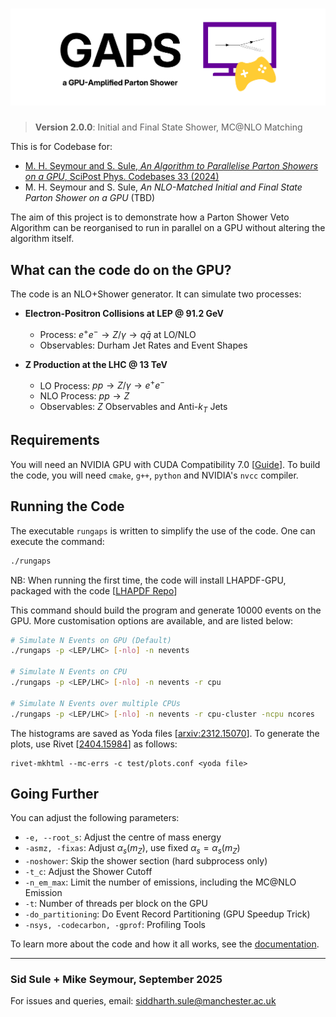 # ![GAPS: a GPU-Amplified Parton Shower](gaps/banner.png)

<!-- # GAPS: a GPU-Amplified Parton Shower -->

> **Version 2.0.0**: Initial and Final State Shower, MC@NLO Matching

This is for Codebase for:

- [M. H. Seymour and S. Sule, _An Algorithm to Parallelise Parton Showers on a GPU_, SciPost Phys. Codebases 33 (2024)](https://scipost.org/SciPostPhysCodeb.33)
- M. H. Seymour and S. Sule, _An NLO-Matched Initial and Final State Parton Shower on a GPU_ (TBD)

The aim of this project is to demonstrate how a Parton Shower Veto Algorithm can be reorganised to run in parallel on a GPU without altering the algorithm itself.

## What can the code do on the GPU?

The code is an NLO+Shower generator. It can simulate two processes:

- **Electron-Positron Collisions at LEP @ 91.2 GeV** 
  - Process: $e^+ e^- \to Z/\gamma \to q \bar{q}$ at LO/NLO
  - Observables: Durham Jet Rates and Event Shapes

- **Z Production at the LHC @ 13 TeV**
  - LO Process:  $p p \to Z/\gamma \to e^+ e^-$
  - NLO Process: $p p \to Z$
  - Observables: $Z$ Observables and Anti-$k_T$ Jets

## Requirements

You will need an NVIDIA GPU with CUDA Compatibility 7.0 [[Guide](https://developer.nvidia.com/cuda-gpus)]. To build the code, you will need `cmake`, `g++`, `python` and NVIDIA's `nvcc` compiler.

## Running the Code

The executable ```rungaps``` is written to simplify the use of the code. One can execute the command:

```bash
./rungaps
```

NB: When running the first time, the code will install LHAPDF-GPU, packaged with the code [[LHAPDF Repo](https://gitlab.com/hepcedar/lhapdf/-/tree/kokkos_version/)]

This command should build the program and generate 10000 events on the GPU. More customisation options are available, and are listed below:

```bash
# Simulate N Events on GPU (Default)
./rungaps -p <LEP/LHC> [-nlo] -n nevents

# Simulate N Events on CPU
./rungaps -p <LEP/LHC> [-nlo] -n nevents -r cpu

# Simulate N Events over multiple CPUs
./rungaps -p <LEP/LHC> [-nlo] -n nevents -r cpu-cluster -ncpu ncores
```

The histograms are saved as Yoda files [[arxiv:2312.15070](https://arxiv.org/abs/2312.15070)]. To generate the plots, use Rivet [[2404.15984](https://arxiv.org/abs/2404.15984)] as follows:

```shell
rivet-mkhtml --mc-errs -c test/plots.conf <yoda file>
```

## Going Further

You can adjust the following parameters:

- `-e, --root_s`: Adjust the centre of mass energy
- `-asmz, -fixas`: Adjust $\alpha_s(m_Z)$, use fixed $\alpha_s=\alpha_s(m_Z)$
- `-noshower`: Skip the shower section (hard subprocess only)
- `-t_c`: Adjust the Shower Cutoff
- `-n_em_max`: Limit the number of emissions, including the MC@NLO Emission
- `-t`: Number of threads per block on the GPU
- `-do_partitioning`: Do Event Record Partitioning (GPU Speedup Trick)
- `-nsys, -codecarbon, -gprof`: Profiling Tools

To learn more about the code and how it all works, see the [documentation](doc/README.md).

***

### Sid Sule + Mike Seymour, September 2025

For issues and queries, email: [siddharth.sule@manchester.ac.uk](mailto:siddharth.sule@manchester.ac.uk)
